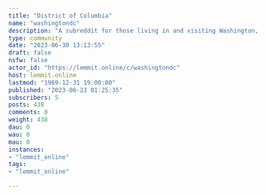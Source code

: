 ```yaml
---
title: "District of Columbia" 
name: "washingtondc"
description: "A subreddit for those living in and visiting Washington, DC and the immediate surrounding area. The humidity will pass, and remember: stand on..."
type: community
date: "2023-06-30 13:13:55"
draft: false
nsfw: false
actor_id: "https://lemmit.online/c/washingtondc"
host: lemmit.online
lastmod: "1969-12-31 19:00:00"
published: "2023-06-23 01:25:35"
subscribers: 5
posts: 438
comments: 0
weight: 438
dau: 0
wau: 0
mau: 0
instances:
- "lemmit_online"
tags: 
- "lemmit_online"

---
```

